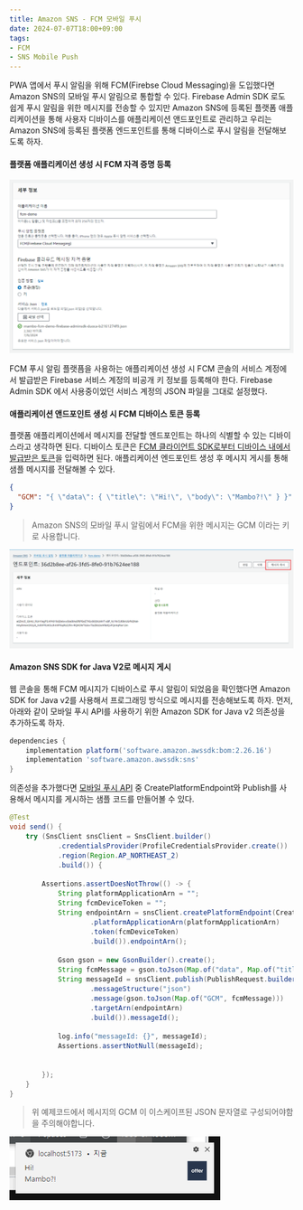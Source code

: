 ```yaml
---
title: Amazon SNS - FCM 모바일 푸시
date: 2024-07-07T18:00+09:00
tags:
- FCM
- SNS Mobile Push
---
```


PWA 앱에서 푸시 알림을 위해 FCM(Firebse Cloud Messaging)을 도입했다면 Amazon SNS의 모바일 푸시 알림으로 통합할 수 있다. Firebase Admin SDK 로도 쉽게 푸시 알림을 위한 메시지를 전송할 수 있지만 Amazon SNS에 등록된 플랫폼 애플리케이션을 통해 사용자 디바이스를 애플리케이션 앤드포인트로 관리하고 우리는 Amazon SNS에 등록된 플랫폼 엔드포인트를 통해 디바이스로 푸시 알림을 전달해보도록 하자.

#### 플랫폼 애플리케이션 생성 시 FCM 자격 증명 등록

![](/images/posts/amazon-sns-fcm-mobile-push/01.png)

FCM 푸시 알림 플랫픔을 사용하는 애플리케이션 생성 시 FCM 콘솔의 서비스 계정에서 발급받은 Firebase 서비스 계정의 비공개 키 정보를 등록해야 한다. Firebase Admin SDK 에서 사용중이었던 서비스 계정의 JSON 파일을 그대로 설정했다.

#### 애플리케이션 앤드포인트 생성 시 FCM 디바이스 토큰 등록

플랫폼 애플리케이션에서 메시지를 전달할 엔드포인트는 하나의 식별할 수 있는 디바이스라고 생각하면 된다. 디바이스 토큰은 [FCM 클라이언트 SDK로부터 디바이스 내에서 발급받은 토큰](https://firebase.google.com/docs/cloud-messaging/js/client?hl=ko#access_the_registration_token)을 입력하면 된다. 애플리케이션 엔드포인트 생성 후 메시지 게시를 통해 샘플 메시지를 전달해볼 수 있다.

```json
{
  "GCM": "{ \"data\": { \"title\": \"Hi!\", \"body\": \"Mambo?!\" } }"
}
```

> Amazon SNS의 모바일 푸시 알림에서 FCM을 위한 메시지는 GCM 이라는 키로 사용합니다.

![](/images/posts/amazon-sns-fcm-mobile-push/02.png)

#### Amazon SNS SDK for Java V2로 메시지 게시

웹 콘솔을 통해 FCM 메시지가 디바이스로 푸시 알림이 되었음을 확인했다면 Amazon SDK for Java v2를 사용해서 프로그래밍 방식으로 메시지를 전송해보도록 하자. 먼저, 아래와 같이 모바일 푸시 API를 사용하기 위한 Amazon SDK for Java v2 의존성을 추가하도록 하자.

```groovy
dependencies {
    implementation platform('software.amazon.awssdk:bom:2.26.16')
    implementation 'software.amazon.awssdk:sns'
}
```

의존성을 추가했다면 [모바일 푸시 API](https://docs.aws.amazon.com/ko_kr/sns/latest/dg/mobile-push-api.html) 중 CreatePlatformEndpoint와 Publish를 사용해서 메시지를 게시하는 샘플 코드를 만들어볼 수 있다. 

```java
@Test
void send() {
    try (SnsClient snsClient = SnsClient.builder()
            .credentialsProvider(ProfileCredentialsProvider.create())
            .region(Region.AP_NORTHEAST_2)
            .build()) {

        Assertions.assertDoesNotThrow(() -> {
            String platformApplicationArn = "";
            String fcmDeviceToken = "";
            String endpointArn = snsClient.createPlatformEndpoint(CreatePlatformEndpointRequest.builder()
                    .platformApplicationArn(platformApplicationArn)
                    .token(fcmDeviceToken)
                    .build()).endpointArn();

            Gson gson = new GsonBuilder().create();
            String fcmMessage = gson.toJson(Map.of("data", Map.of("title", "Hi!", "body", "Mambo?!")));
            String messageId = snsClient.publish(PublishRequest.builder()
                    .messageStructure("json")
                    .message(gson.toJson(Map.of("GCM", fcmMessage)))
                    .targetArn(endpointArn)
                    .build()).messageId();

            log.info("messageId: {}", messageId);
            Assertions.assertNotNull(messageId);


        });
    }
}
```

> 위 예제코드에서 메시지의 GCM 이 이스케이프된 JSON 문자열로 구성되어야함을 주의해야합니다.

![PWA 앱에서의 푸시 알림 예시](/images/posts/amazon-sns-fcm-mobile-push/03.png)
